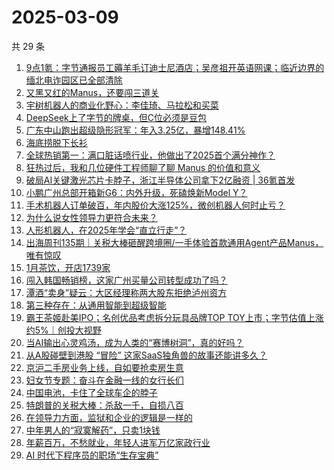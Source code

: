 # 2025-03-09

共 29 条

<!-- BEGIN 36KR -->
<!-- 最后更新时间 2025-03-09 08:47:22 +0800 -->
1. [9点1氪：字节通报员工薅羊毛订迪士尼酒店；吴彦祖开英语网课；临近边界的缅北电诈园区已全部清除](https://36kr.com/p/3196909514882441)
1. [又黑又红的Manus，还要闯三道关](https://36kr.com/p/3196879886105986)
1. [宇树机器人的商业化野心：李佳琦、马拉松和买菜](https://36kr.com/p/3197032697544327)
1. [DeepSeek上了字节的牌桌，但C位必须是豆包](https://36kr.com/p/3196843303733634)
1. [广东中山跑出超级隐形冠军：年入3.25亿，暴增148.41%](https://36kr.com/p/3196175216377218)
1. [海底捞脱下长衫](https://36kr.com/p/3196180381941377)
1. [全球热销第一：满口脏话喷行业，他做出了2025首个满分神作？](https://36kr.com/p/3196285624352391)
1. [狂热过后，我和几位硬件工程师聊了聊 Manus 的价值和意义](https://36kr.com/p/3196196748492424)
1. [破局AI关键激光芯片卡脖子，浙江半导体公司拿下2亿融资 | 36氪首发](https://36kr.com/p/3192794573759108)
1. [小鹏广州总部开箱新G6：内外升级，死磕焕新Model Y？](https://36kr.com/p/3196200791642242)
1. [手术机器人订单破百，年内股价大涨125%，微创机器人何时止亏？](https://36kr.com/p/3196734600384649)
1. [为什么说女性领导力更符合未来？](https://36kr.com/p/3196855045881481)
1. [人形机器人，在2025年学会“直立行走”？](https://36kr.com/p/3195981939394947)
1. [出海周刊135期｜关税大棒砸醒跨境圈/一手体验首款通用Agent产品Manus，唯有惊叹](https://36kr.com/p/3196844789644935)
1. [1月茶饮，开店1739家](https://36kr.com/p/3197080935747713)
1. [闯入韩国畅销榜，这家广州买量公司转型成功了吗？](https://36kr.com/p/3196261567135107)
1. [潭酒“卖身”疑云：大区经理称两大股东拒绝泸州资方](https://36kr.com/p/3196144776085123)
1. [第三种存在：从通用智能到超级智能](https://36kr.com/p/3183170688343685)
1. [霸王茶姬赴美IPO；名创优品考虑拆分玩具品牌TOP TOY上市；字节估值上涨约5%｜创投大视野](https://36kr.com/p/3197619749486213)
1. [当AI输出心灵鸡汤，成为人类的“赛博树洞”，真的好吗？](https://36kr.com/p/3197099409227400)
1. [从A股碰壁到港股 “冒险”   这家SaaS独角兽的故事还能讲多久？](https://36kr.com/p/3196277006372993)
1. [京沪二手房业务上线，自如要抢卖房生意](https://36kr.com/p/3197090229288326)
1. [妇女节专题：奋斗在金融一线的女行长们](https://36kr.com/p/3196907155065216)
1. [中国电池，卡住了全球车企的脖子](https://36kr.com/p/3196361163573641)
1. [特朗普的关税大棒：杀敌一千，自损八百](https://36kr.com/p/3196882236931717)
1. [在领导力方面，监狱和企业的逻辑是一样的](https://36kr.com/p/3179092141019776)
1. [中年男人的“寂寞解药”，只卖1块钱](https://36kr.com/p/3196018068946569)
1. [年薪百万，不愁就业，年轻人进军万亿家政行业](https://36kr.com/p/3196227401596290)
1. [AI 时代下程序员的职场“生存宝典”](https://36kr.com/p/3181413747233922)
<!-- END 36KR -->